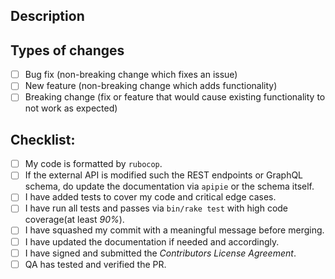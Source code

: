 <!--- Before filing a PR, make sure an accepted and open issue is tied -->
<!--- to this request. PRs without an accompanying issue is not -->
<!--- accepted. -->

<!--- Provide a general summary of your changes in the Title above -->

## Description
<!--- Describe your changes in detail and link the open and accepted -->
<!--- issue here to easily track it. -->

<!--- Add screenshots to make it easier to visually verify. -->

## Types of changes
<!--- What types of changes does your code introduce? Put an `x` in all the boxes that apply: -->
- [ ] Bug fix (non-breaking change which fixes an issue)
- [ ] New feature (non-breaking change which adds functionality)
- [ ] Breaking change (fix or feature that would cause existing functionality to not work as expected)

## Checklist:
<!--- Go over all the following points, and put an `x` in all the boxes that apply. -->
<!--- If you're unsure about any of these, don't hesitate to ask. We're here to help! -->
- [ ] My code is formatted by `rubocop`.
- [ ] If the external API is modified such the REST endpoints or GraphQL
      schema, do update the documentation via `apipie` or the schema itself.
- [ ] I have added tests to cover my code and critical edge cases.
- [ ] I have run all tests and passes via `bin/rake test`  with high
      code coverage(at least *90%*).
- [ ] I have squashed my commit with a meaningful message before merging.
- [ ] I have updated the documentation if needed and accordingly.
- [ ] I have signed and submitted the *Contributors License Agreement*.
- [ ] QA has tested and verified the PR.
